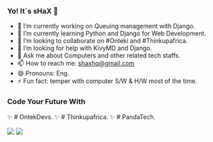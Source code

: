 ### Yo! It`s sHaX 👋

- 🔭 I’m currently working on Queuing management with Django.
- 🌱 I’m currently learning Python and Django for Web Development.
- 👯 I’m looking to collaborate on #Onteki and #Thinkupafrica.
- 🤔 I’m looking for help with KivyMD and Django.
- 💬 Ask me about Computers and other related tech staffs.
- 📫 How to reach me: shaxhq@gmail.com
- 😄 Pronouns: Eng.
- ⚡ Fun fact: temper with computer S/W & H/W most of the time.


### Code Your Future With

✨ # OntekDevs.
✨ # Thinkupafrica.
✨ # PandaTech.



  <img align="center" src="https://github-readme-stats.vercel.app/api?username=shaxpakistan&show_icons=true&theme=radical&border_color=141414 ">
  <img align="center" src="https://github-readme-stats.vercel.app/api/top-langs/?username=shaxpakistan&layout=compact ">
  
